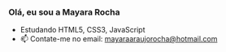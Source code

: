 ###  Olá, eu sou a Mayara Rocha

- Estudando HTML5, CSS3, JavaScript
- 📫 Contate-me no email: mayaraaraujorocha@hotmail.com
<!--
**MayaraRocha95/MayaraRocha95** is a ✨ _special_ ✨ repository because its `README.md` (this file) appears on your GitHub profile.
<div>
  <a href="https://github.com/mayararocha95">
  <img height="180em" src="https://github-readme-stats.vercel.app/api?username=mayararocha95&show_icons=true&theme=dracula&include_all_commits=true&count_private=true"/>
  <img height="180em" src="https://github-readme-stats.vercel.app/api/top-langs/?username=mayararocha95&layout=compact&langs_count=7&theme=dracula"/>
</div>
- 🔭 I’m currently working on ...
- 🌱 I’m currently learning ...
- 👯 I’m looking to collaborate on ...
- 🤔 I’m looking for help with ...
- 💬 Ask me about ...
- 📫 How to reach me: ...
- 😄 Pronouns: ...
- ⚡ Fun fact: ...
-->
